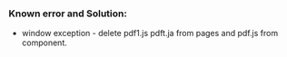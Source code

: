 ### Known error and Solution:

- window exception - delete pdf1.js pdft.ja from pages and pdf.js from component.

